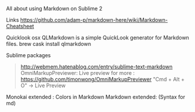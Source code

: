 All about using Markdown on Sublime 2

Links
https://github.com/adam-p/markdown-here/wiki/Markdown-Cheatsheet


Quicklook osx
QLMarkdown is a simple QuickLook generator for Markdown files. 
brew cask install qlmarkdown


Sublime packages

> http://webmem.hatenablog.com/entry/sublime-text-markdown
OmniMarkupPreviewer: Live preview
for more : https://github.com/timonwong/OmniMarkupPreviewer
"Cmd + Alt + O" -> Live Preview



Monokai extended : Colors in Markdown
Markdown extended: (Syntax for md)
